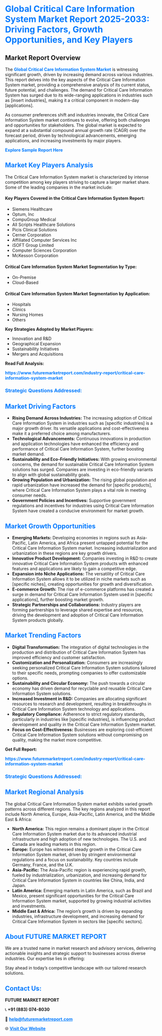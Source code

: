 <h1 style="color: #007BFF;">Global Critical Care Information System Market Report 2025-2033: Driving Factors, Growth Opportunities, and Key Players</h1>

<section id="overview">
<h2>Market Report Overview</h2>
<p>The <a href="https://www.futuremarketreport.com/industry-report/critical-care-information-system-market" style="color: #007BFF; text-decoration: none;"><strong>Global Critical Care Information System Market</strong></a> is witnessing significant growth, driven by increasing demand across various industries. This report delves into the key aspects of the Critical Care Information System market, providing a comprehensive analysis of its current status, future potential, and challenges. The demand for Critical Care Information System has surged due to its wide-ranging applications in industries such as [insert industries], making it a critical component in modern-day [applications].</p>
<p>As consumer preferences shift and industries innovate, the Critical Care Information System market continues to evolve, offering both challenges and opportunities for stakeholders. The global market is expected to expand at a substantial compound annual growth rate (CAGR) over the forecast period, driven by technological advancements, emerging applications, and increasing investments by major players.</p>
</section>

<section id="overview">
<p><a href="https://www.futuremarketreport.com/request-sample/reportId=64718" style="color: #007BFF; text-decoration: none;"><strong>Explore Sample Report Here</strong></a></p>
</section>

<section id="key-players">
<h2 style="color: #007BFF;">Market Key Players Analysis</h2>
<p>The Critical Care Information System market is characterized by intense competition among key players striving to capture a larger market share. Some of the leading companies in the market include:</p>
<h4>Key Players Covered in the Critical Care Information System Report:</h4>
<ul><li>Siemens Healthcare</li><li>Optum, Inc</li><li>CompuGroup Medical</li><li>All Scripts Healthcare Solutions</li><li>Picis Clinical Solutions</li><li>Cerner Corporation</li><li>Affiliated Computer Services Inc</li><li>iSOFT Group Limited</li><li>Computer Sciences Corporation</li><li>McKesson Corporation</li></ul>
<h4>Critical Care Information System Market Segmentation by Type:</h4>
<ul><li>On-Premise</li><li>Cloud-Based</li></ul>

<h4>Critical Care Information System Market Segmentation by Application:</h4>
<ul><li>Hospitals</li><li>Clinics</li><li>Nursing Homes</li><li>Others</li></ul>
<p><strong>Key Strategies Adopted by Market Players:</strong></p>
<ul>
<li>Innovation and R&D</li>
<li>Geographical Expansion</li>
<li>Sustainability Initiatives</li>
<li>Mergers and Acquisitions</li>
</ul>
</section>

<section>
<p><strong>Read Full Analysis: </strong></p><a href="https://www.futuremarketreport.com/industry-report/critical-care-information-system-market" style="color: #007BFF; text-decoration: none;"><strong>https://www.futuremarketreport.com/industry-report/critical-care-information-system-market</strong></a>
<h3 style="color: #007BFF;">Strategic Questions Addressed:</h3>
</section>

<section id="driving-factors">
<h2 style="color: #007BFF;">Market Driving Factors</h2>
<ul>
<li><strong>Rising Demand Across Industries:</strong> The increasing adoption of Critical Care Information System in industries such as [specific industries] is a major growth driver. Its versatile applications and cost-effectiveness make it a preferred choice among manufacturers.</li>
<li><strong>Technological Advancements:</strong> Continuous innovations in production and application technologies have enhanced the efficiency and performance of Critical Care Information System, further boosting market demand.</li>
<li><strong>Sustainability and Eco-Friendly Initiatives:</strong> With growing environmental concerns, the demand for sustainable Critical Care Information System solutions has surged. Companies are investing in eco-friendly variants to align with global sustainability goals.</li>
<li><strong>Growing Population and Urbanization:</strong> The rising global population and rapid urbanization have increased the demand for [specific products], where Critical Care Information System plays a vital role in meeting consumer needs.</li>
<li><strong>Government Policies and Incentives:</strong> Supportive government regulations and incentives for industries using Critical Care Information System have created a conducive environment for market growth.</li>
</ul>
</section>

<section id="growth-opportunities">
<h2 style="color: #007BFF;">Market Growth Opportunities</h2>
<ul>
<li><strong>Emerging Markets:</strong> Developing economies in regions such as Asia-Pacific, Latin America, and Africa present untapped potential for the Critical Care Information System market. Increasing industrialization and urbanization in these regions are key growth drivers.</li>
<li><strong>Innovative Product Development:</strong> Companies investing in R&D to create innovative Critical Care Information System products with enhanced features and applications are likely to gain a competitive edge.</li>
<li><strong>Expansion into Niche Applications:</strong> The versatility of Critical Care Information System allows it to be utilized in niche markets such as [specific niches], creating opportunities for growth and diversification.</li>
<li><strong>E-commerce Growth:</strong> The rise of e-commerce platforms has created a surge in demand for Critical Care Information System used in [specific applications], further boosting market growth.</li>
<li><strong>Strategic Partnerships and Collaborations:</strong> Industry players are forming partnerships to leverage shared expertise and resources, driving the development and adoption of Critical Care Information System products globally.</li>
</ul>
</section>

<section id="trending-factors">
<h2 style="color: #007BFF;">Market Trending Factors</h2>
<ul>
<li><strong>Digital Transformation:</strong> The integration of digital technologies in the production and distribution of Critical Care Information System has improved efficiency and customer satisfaction.</li>
<li><strong>Customization and Personalization:</strong> Consumers are increasingly seeking personalized Critical Care Information System solutions tailored to their specific needs, prompting companies to offer customizable options.</li>
<li><strong>Sustainability and Circular Economy:</strong> The push towards a circular economy has driven demand for recyclable and reusable Critical Care Information System solutions.</li>
<li><strong>Increased Investment in R&D:</strong> Companies are allocating significant resources to research and development, resulting in breakthroughs in Critical Care Information System technology and applications.</li>
<li><strong>Regulatory Compliance:</strong> Adherence to strict regulatory standards, particularly in industries like [specific industries], is influencing product development and quality in the Critical Care Information System market.</li>
<li><strong>Focus on Cost-Effectiveness:</strong> Businesses are exploring cost-efficient Critical Care Information System solutions without compromising on quality, making the market more competitive.</li>
</ul>
</section>

<section>
<p><strong>Get Full Report: </strong></p><a href="https://www.futuremarketreport.com/industry-report/critical-care-information-system-market" style="color: #007BFF; text-decoration: none;"><strong>https://www.futuremarketreport.com/industry-report/critical-care-information-system-market</strong></a>
<h3 style="color: #007BFF;">Strategic Questions Addressed:</h3>
</section>


<section id="regional-analysis">
<h2 style="color: #007BFF;">Market Regional Analysis</h2>
<p>The global Critical Care Information System market exhibits varied growth patterns across different regions. The key regions analyzed in this report include North America, Europe, Asia-Pacific, Latin America, and the Middle East & Africa:</p>
<ul>
<li><strong>North America:</strong> This region remains a dominant player in the Critical Care Information System market due to its advanced industrial infrastructure and high adoption of new technologies. The U.S. and Canada are leading markets in this region.</li>
<li><strong>Europe:</strong> Europe has witnessed steady growth in the Critical Care Information System market, driven by stringent environmental regulations and a focus on sustainability. Key countries include Germany, France, and the U.K.</li>
<li><strong>Asia-Pacific:</strong> The Asia-Pacific region is experiencing rapid growth, fueled by industrialization, urbanization, and increasing demand for Critical Care Information System in countries like China, India, and Japan.</li>
<li><strong>Latin America:</strong> Emerging markets in Latin America, such as Brazil and Mexico, present significant opportunities for the Critical Care Information System market, supported by growing industrial activities and investments.</li>
<li><strong>Middle East & Africa:</strong> The region’s growth is driven by expanding industries, infrastructure development, and increasing demand for Critical Care Information System in sectors like [specific sectors].</li>
</ul>
</section>

<footer>
<h2 style="color: #007BFF;">About FUTURE MARKET REPORT</h2>
<p>We are a trusted name in market research and advisory services, delivering actionable insights and strategic support to businesses across diverse industries. Our expertise lies in offering:</p>

<p>Stay ahead in today’s competitive landscape with our tailored research solutions.</p>

<h2 style="color: #007BFF;">Contact Us:</h2>
<p><strong>FUTURE MARKET REPORT</strong></p>
<p>📞 <strong>+91 (883) 074-8030</strong></p>
<p>📧 <strong><a href="mailto:help@futuremarketreport.com" style="color: #007BFF;">help@futuremarketreport.com</a></strong></p>
<p>🌐 <strong><a href="https://www.futuremarketreport.com/" style="color: #007BFF;">Visit Our Website</a></strong></p>
</footer>